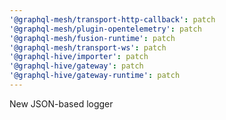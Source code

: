 ```yaml
---
'@graphql-mesh/transport-http-callback': patch
'@graphql-mesh/plugin-opentelemetry': patch
'@graphql-mesh/fusion-runtime': patch
'@graphql-mesh/transport-ws': patch
'@graphql-hive/importer': patch
'@graphql-hive/gateway': patch
'@graphql-hive/gateway-runtime': patch
---
```


New JSON-based logger
